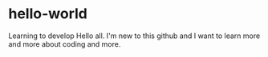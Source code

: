 # hello-world
Learning to develop
Hello all. I'm new to this github and I want to learn more and more about coding and more.
